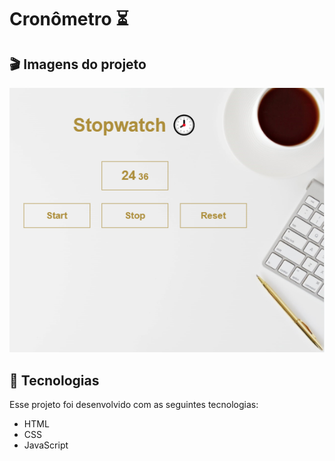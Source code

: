 # Cronômetro ⏳

## 🎬 Imagens do projeto
![enter image description here](https://github.com/HortenciaCorts/Cronometro/blob/main/stopwatch.png?raw=true)

## 🚀 Tecnologias

Esse projeto foi desenvolvido com as seguintes tecnologias:
- HTML
- CSS
- JavaScript
